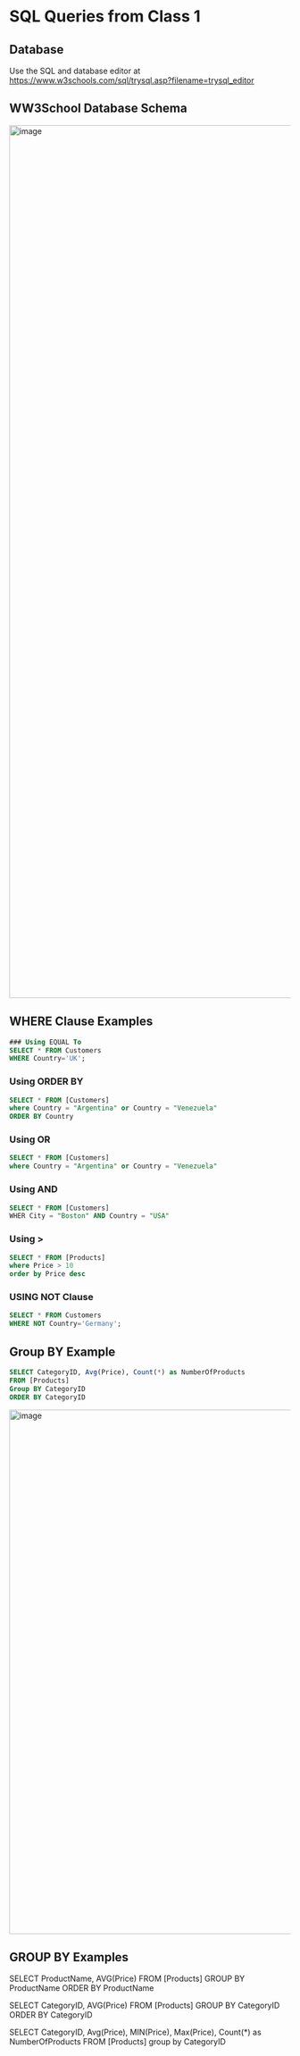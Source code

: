 # SQL Queries from Class 1

## Database
Use the SQL and database editor at https://www.w3schools.com/sql/trysql.asp?filename=trysql_editor

## WW3School Database Schema
<img width="1563" alt="image" src="https://user-images.githubusercontent.com/3587423/233473990-104d95d7-b0fb-46f0-8f0a-5c901cae633a.png">

## WHERE Clause Examples
``` sql 
### Using EQUAL To 
SELECT * FROM Customers
WHERE Country='UK';
```

### Using ORDER BY
``` sql 
SELECT * FROM [Customers]
where Country = "Argentina" or Country = "Venezuela"
ORDER BY Country 
```

### Using OR
``` sql 
SELECT * FROM [Customers]
where Country = "Argentina" or Country = "Venezuela"
```

### Using AND
``` sql 
SELECT * FROM [Customers] 
WHER City = "Boston" AND Country = "USA"
```
 
### Using >
``` sql 
SELECT * FROM [Products]
where Price > 10
order by Price desc
```

### USING NOT Clause
``` sql 
SELECT * FROM Customers
WHERE NOT Country='Germany';
```


## Group BY Example 
``` sql
SELECT CategoryID, Avg(Price), Count(*) as NumberOfProducts
FROM [Products]
Group BY CategoryID
ORDER BY CategoryID
```
<img width="939" alt="image" src="https://user-images.githubusercontent.com/3587423/233473064-b6c8b7b4-e8c7-45ef-b85d-281ecd0c05d2.png">


## GROUP BY Examples

SELECT ProductName, AVG(Price) FROM [Products]
GROUP BY ProductName
ORDER BY ProductName

SELECT CategoryID, AVG(Price) FROM [Products]
GROUP BY CategoryID
ORDER BY CategoryID

SELECT CategoryID, Avg(Price), MIN(Price), Max(Price), Count(*) as NumberOfProducts 
FROM [Products] 
group by CategoryID






